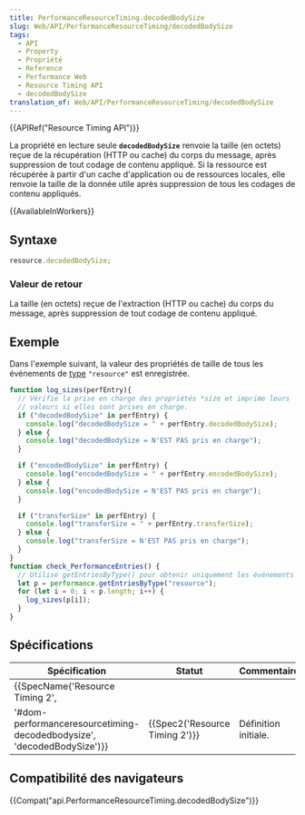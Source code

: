 ```yaml
---
title: PerformanceResourceTiming.decodedBodySize
slug: Web/API/PerformanceResourceTiming/decodedBodySize
tags:
  - API
  - Property
  - Propriété
  - Reference
  - Performance Web
  - Resource Timing API
  - decodedBodySize
translation_of: Web/API/PerformanceResourceTiming/decodedBodySize
---
```

{{APIRef("Resource Timing API")}}

La propriété en lecture seule **`decodedBodySize`** renvoie la taille (en octets) reçue de la récupération (HTTP ou cache) du corps du message, après suppression de tout codage de contenu appliqué. Si la ressource est récupérée à partir d'un cache d'application ou de ressources locales, elle renvoie la taille de la donnée utile après suppression de tous les codages de contenu appliqués.

{{AvailableInWorkers}}

## Syntaxe

```js
resource.decodedBodySize;
```

### Valeur de retour

La taille (en octets) reçue de l'extraction (HTTP ou cache) du corps du message, après suppression de tout codage de contenu appliqué.

## Exemple

Dans l'exemple suivant, la valeur des propriétés de taille de tous les événements de [type](/fr/docs/Web/API/PerformanceEntry/entryType) `"resource"` est enregistrée.

```js
function log_sizes(perfEntry){
  // Vérifie la prise en charge des propriétés *size et imprime leurs
  // valeurs si elles sont prises en charge.
  if ("decodedBodySize" in perfEntry) {
    console.log("decodedBodySize = " + perfEntry.decodedBodySize);
  } else {
    console.log("decodedBodySize = N'EST PAS pris en charge");
  }

  if ("encodedBodySize" in perfEntry) {
    console.log("encodedBodySize = " + perfEntry.encodedBodySize);
  } else {
    console.log("encodedBodySize = N'EST PAS pris en charge");
  }

  if ("transferSize" in perfEntry) {
    console.log("transferSize = " + perfEntry.transferSize);
  } else {
    console.log("transferSize = N'EST PAS pris en charge");
  }
}
function check_PerformanceEntries() {
  // Utilise getEntriesByType() pour obtenir uniquement les événements "resource"
  let p = performance.getEntriesByType("resource");
  for (let i = 0; i < p.length; i++) {
    log_sizes(p[i]);
  }
}
```

## Spécifications

| Spécification                                                                                                                                        | Statut                                   | Commentaire          |
| ---------------------------------------------------------------------------------------------------------------------------------------------------- | ---------------------------------------- | -------------------- |
| {{SpecName('Resource Timing 2',
        '#dom-performanceresourcetiming-decodedbodysize', 'decodedBodySize')}} | {{Spec2('Resource Timing 2')}} | Définition initiale. |

## Compatibilité des navigateurs

{{Compat("api.PerformanceResourceTiming.decodedBodySize")}}
